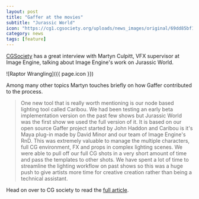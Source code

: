 ```yaml
---
layout: post
title: "Gaffer at the movies"
subtitle: "Jurassic World"
icon: "https://cg1.cgsociety.org/uploads/news_images/original/69dd85bf1528441294.4291124.jpg"
category: news
tags: [feature]
---
```


[CGSociety](http://www.cgsociety.org) has a great interview with Martyn Culpitt, VFX supervisor at Image Engine, talking about Image Engine's work on Jurassic World.

![Raptor Wrangling]({{ page.icon }})

Among many other topics Martyn touches briefly on how Gaffer contributed to the process.

> One new tool that is really worth mentioning is our node based lighting tool called Caribou. We had been testing an early beta implementation version on the past few shows but Jurassic World was the first show we used the full version of it. It is based on our open source Gaffer project started by John Haddon and Caribou is it's Maya plug-in made by David Minor and our team of Image Engine's RnD. This was extremely valuable to manage the multiple characters, full CG environment, FX and props in complex lighting scenes. We were able to pull off our full CG shots in a very short amount of time and pass the templates to other shots.  We have spent a lot of time to streamline the lighting workflow on past shows so this was a huge push to give artists more time for creative creation rather than being a technical assistant.

Head on over to CG society to read the [full article](http://www.cgsociety.org/news/article/667/making-jurassic-world-).
